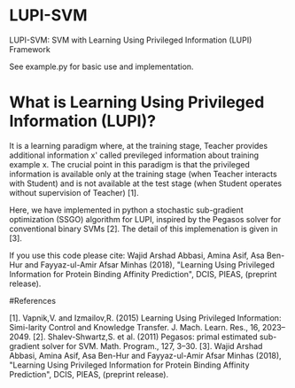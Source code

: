 # LUPI-SVM
LUPI-SVM: SVM with Learning Using Privileged Information (LUPI) Framework

See example.py for basic use and implementation.

# What is Learning Using Privileged Information (LUPI)?
It is a learning paradigm where, at the training stage, Teacher provides additional information x' called previleged information about
training example x. The crucial point in this paradigm is that the privileged information is available only at the training stage (when Teacher interacts with Student) and is not available at the test stage (when Student operates without supervision of Teacher) [1].

Here, we have implemented in python a stochastic sub-gradient optimization (SSGO) algorithm for LUPI, inspired by the Pegasos solver for conventional binary SVMs [2]. The detail of this implemenation is given in [3].

If you use this code please cite: Wajid Arshad Abbasi, Amina Asif, Asa Ben-Hur and Fayyaz-ul-Amir Afsar Minhas (2018), "Learning Using Privileged Information for Protein Binding Affinity Prediction", DCIS, PIEAS, (preprint release). 

#References

[1]. Vapnik,V. and Izmailov,R. (2015) Learning Using Privileged Information: Simi-larity Control and Knowledge Transfer. J. Mach. Learn. Res., 16, 2023–2049.
[2]. Shalev-Shwartz,S. et al. (2011) Pegasos: primal estimated sub-gradient solver for SVM. Math. Program., 127, 3–30.
[3]. Wajid Arshad Abbasi, Amina Asif, Asa Ben-Hur and Fayyaz-ul-Amir Afsar Minhas (2018), "Learning Using Privileged Information for Protein Binding Affinity Prediction", DCIS, PIEAS, (preprint release).


